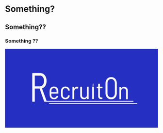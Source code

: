 # Something?
## Something??
### Something ??

<p align="center">
  <img src="https://github.com/ims-opensolutions/space-frog-recruit-on-app/blob/master/logo/Recruit0n_big.jpg" alt="RecruitOn Logo" />
</p>
